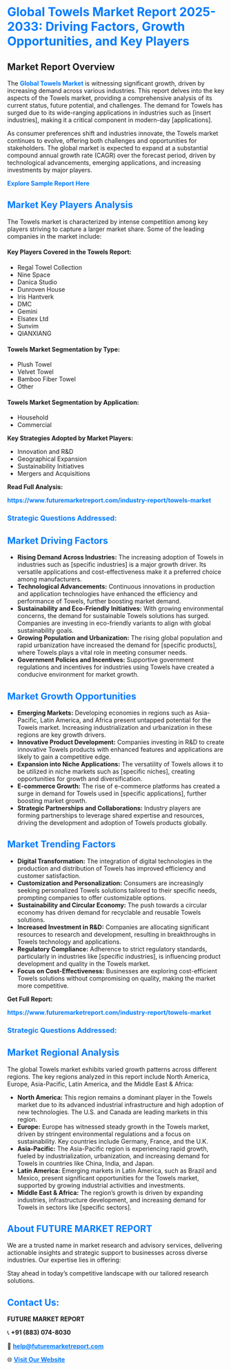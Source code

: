 <h1 style="color: #007BFF;">Global Towels Market Report 2025-2033: Driving Factors, Growth Opportunities, and Key Players</h1>

<section id="overview">
<h2>Market Report Overview</h2>
<p>The <a href="https://www.futuremarketreport.com/industry-report/towels-market" style="color: #007BFF; text-decoration: none;"><strong>Global Towels Market</strong></a> is witnessing significant growth, driven by increasing demand across various industries. This report delves into the key aspects of the Towels market, providing a comprehensive analysis of its current status, future potential, and challenges. The demand for Towels has surged due to its wide-ranging applications in industries such as [insert industries], making it a critical component in modern-day [applications].</p>
<p>As consumer preferences shift and industries innovate, the Towels market continues to evolve, offering both challenges and opportunities for stakeholders. The global market is expected to expand at a substantial compound annual growth rate (CAGR) over the forecast period, driven by technological advancements, emerging applications, and increasing investments by major players.</p>
</section>

<section id="overview">
<p><a href="https://www.futuremarketreport.com/request-sample/reportId=88628" style="color: #007BFF; text-decoration: none;"><strong>Explore Sample Report Here</strong></a></p>
</section>

<section id="key-players">
<h2 style="color: #007BFF;">Market Key Players Analysis</h2>
<p>The Towels market is characterized by intense competition among key players striving to capture a larger market share. Some of the leading companies in the market include:</p>
<h4>Key Players Covered in the Towels Report:</h4>
<ul><li>Regal Towel Collection</li><li>Nine Space</li><li>Danica Studio</li><li>Dunroven House</li><li>Iris Hantverk</li><li>DMC</li><li>Gemini</li><li>Elsatex Ltd</li><li>Sunvim</li><li>QIANXIANG</li></ul>
<h4>Towels Market Segmentation by Type:</h4>
<ul><li>Plush Towel</li><li>Velvet Towel</li><li>Bamboo Fiber Towel</li><li>Other</li></ul>

<h4>Towels Market Segmentation by Application:</h4>
<ul><li>Household</li><li>Commercial</li></ul>
<p><strong>Key Strategies Adopted by Market Players:</strong></p>
<ul>
<li>Innovation and R&D</li>
<li>Geographical Expansion</li>
<li>Sustainability Initiatives</li>
<li>Mergers and Acquisitions</li>
</ul>
</section>

<section>
<p><strong>Read Full Analysis: </strong></p><a href="https://www.futuremarketreport.com/industry-report/towels-market" style="color: #007BFF; text-decoration: none;"><strong>https://www.futuremarketreport.com/industry-report/towels-market</strong></a>
<h3 style="color: #007BFF;">Strategic Questions Addressed:</h3>
</section>

<section id="driving-factors">
<h2 style="color: #007BFF;">Market Driving Factors</h2>
<ul>
<li><strong>Rising Demand Across Industries:</strong> The increasing adoption of Towels in industries such as [specific industries] is a major growth driver. Its versatile applications and cost-effectiveness make it a preferred choice among manufacturers.</li>
<li><strong>Technological Advancements:</strong> Continuous innovations in production and application technologies have enhanced the efficiency and performance of Towels, further boosting market demand.</li>
<li><strong>Sustainability and Eco-Friendly Initiatives:</strong> With growing environmental concerns, the demand for sustainable Towels solutions has surged. Companies are investing in eco-friendly variants to align with global sustainability goals.</li>
<li><strong>Growing Population and Urbanization:</strong> The rising global population and rapid urbanization have increased the demand for [specific products], where Towels plays a vital role in meeting consumer needs.</li>
<li><strong>Government Policies and Incentives:</strong> Supportive government regulations and incentives for industries using Towels have created a conducive environment for market growth.</li>
</ul>
</section>

<section id="growth-opportunities">
<h2 style="color: #007BFF;">Market Growth Opportunities</h2>
<ul>
<li><strong>Emerging Markets:</strong> Developing economies in regions such as Asia-Pacific, Latin America, and Africa present untapped potential for the Towels market. Increasing industrialization and urbanization in these regions are key growth drivers.</li>
<li><strong>Innovative Product Development:</strong> Companies investing in R&D to create innovative Towels products with enhanced features and applications are likely to gain a competitive edge.</li>
<li><strong>Expansion into Niche Applications:</strong> The versatility of Towels allows it to be utilized in niche markets such as [specific niches], creating opportunities for growth and diversification.</li>
<li><strong>E-commerce Growth:</strong> The rise of e-commerce platforms has created a surge in demand for Towels used in [specific applications], further boosting market growth.</li>
<li><strong>Strategic Partnerships and Collaborations:</strong> Industry players are forming partnerships to leverage shared expertise and resources, driving the development and adoption of Towels products globally.</li>
</ul>
</section>

<section id="trending-factors">
<h2 style="color: #007BFF;">Market Trending Factors</h2>
<ul>
<li><strong>Digital Transformation:</strong> The integration of digital technologies in the production and distribution of Towels has improved efficiency and customer satisfaction.</li>
<li><strong>Customization and Personalization:</strong> Consumers are increasingly seeking personalized Towels solutions tailored to their specific needs, prompting companies to offer customizable options.</li>
<li><strong>Sustainability and Circular Economy:</strong> The push towards a circular economy has driven demand for recyclable and reusable Towels solutions.</li>
<li><strong>Increased Investment in R&D:</strong> Companies are allocating significant resources to research and development, resulting in breakthroughs in Towels technology and applications.</li>
<li><strong>Regulatory Compliance:</strong> Adherence to strict regulatory standards, particularly in industries like [specific industries], is influencing product development and quality in the Towels market.</li>
<li><strong>Focus on Cost-Effectiveness:</strong> Businesses are exploring cost-efficient Towels solutions without compromising on quality, making the market more competitive.</li>
</ul>
</section>

<section>
<p><strong>Get Full Report: </strong></p><a href="https://www.futuremarketreport.com/industry-report/towels-market" style="color: #007BFF; text-decoration: none;"><strong>https://www.futuremarketreport.com/industry-report/towels-market</strong></a>
<h3 style="color: #007BFF;">Strategic Questions Addressed:</h3>
</section>


<section id="regional-analysis">
<h2 style="color: #007BFF;">Market Regional Analysis</h2>
<p>The global Towels market exhibits varied growth patterns across different regions. The key regions analyzed in this report include North America, Europe, Asia-Pacific, Latin America, and the Middle East & Africa:</p>
<ul>
<li><strong>North America:</strong> This region remains a dominant player in the Towels market due to its advanced industrial infrastructure and high adoption of new technologies. The U.S. and Canada are leading markets in this region.</li>
<li><strong>Europe:</strong> Europe has witnessed steady growth in the Towels market, driven by stringent environmental regulations and a focus on sustainability. Key countries include Germany, France, and the U.K.</li>
<li><strong>Asia-Pacific:</strong> The Asia-Pacific region is experiencing rapid growth, fueled by industrialization, urbanization, and increasing demand for Towels in countries like China, India, and Japan.</li>
<li><strong>Latin America:</strong> Emerging markets in Latin America, such as Brazil and Mexico, present significant opportunities for the Towels market, supported by growing industrial activities and investments.</li>
<li><strong>Middle East & Africa:</strong> The region’s growth is driven by expanding industries, infrastructure development, and increasing demand for Towels in sectors like [specific sectors].</li>
</ul>
</section>

<footer>
<h2 style="color: #007BFF;">About FUTURE MARKET REPORT</h2>
<p>We are a trusted name in market research and advisory services, delivering actionable insights and strategic support to businesses across diverse industries. Our expertise lies in offering:</p>

<p>Stay ahead in today’s competitive landscape with our tailored research solutions.</p>

<h2 style="color: #007BFF;">Contact Us:</h2>
<p><strong>FUTURE MARKET REPORT</strong></p>
<p>📞 <strong>+91 (883) 074-8030</strong></p>
<p>📧 <strong><a href="mailto:help@futuremarketreport.com" style="color: #007BFF;">help@futuremarketreport.com</a></strong></p>
<p>🌐 <strong><a href="https://www.futuremarketreport.com/" style="color: #007BFF;">Visit Our Website</a></strong></p>
</footer>